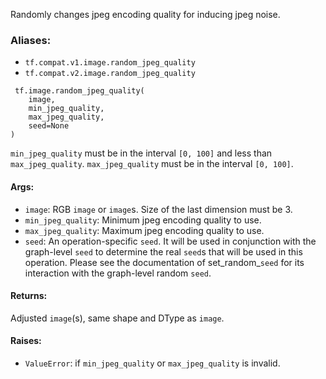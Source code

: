 Randomly changes jpeg encoding quality for inducing jpeg noise.
### Aliases:
- `tf.compat.v1.image.random_jpeg_quality`
- `tf.compat.v2.image.random_jpeg_quality`

```
 tf.image.random_jpeg_quality(
    image,
    min_jpeg_quality,
    max_jpeg_quality,
    seed=None
)
```
`min_jpeg_quality` must be in the interval `[0, 100]` and less than `max_jpeg_quality`. `max_jpeg_quality` must be in the interval `[0, 100]`.
#### Args:
- `image`: RGB `image` or `image`s. Size of the last dimension must be 3.
- `min_jpeg_quality`: Minimum jpeg encoding quality to use.
- `max_jpeg_quality`: Maximum jpeg encoding quality to use.
- `seed`: An operation-specific `seed`. It will be used in conjunction with the graph-level `seed` to determine the real `seed`s that will be used in this operation. Please see the documentation of set_random_`seed` for its interaction with the graph-level random `seed`.
#### Returns:
Adjusted `image`(s), same shape and DType as `image`.
#### Raises:
- `ValueError`: if `min_jpeg_quality` or `max_jpeg_quality` is invalid.
